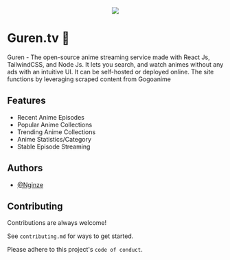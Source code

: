 
<div align = "center">
    <img src = "https://img.icons8.com/color/100/000000/animelab.png"/>
</div>


# Guren.tv 🤩

Guren - The open-source anime streaming service made with React Js, TailwindCSS, and Node Js. It lets you search, and watch animes without any ads with an intuitive UI. It can be self-hosted or deployed online.
The site functions by leveraging scraped content from Gogoanime


## Features

- Recent Anime Episodes
- Popular Anime Collections
- Trending Anime Collections
- Anime Statistics/Category
- Stable Episode Streaming 



## Authors

- [@Nginze](https://github.com/Nginze)


## Contributing

Contributions are always welcome!

See `contributing.md` for ways to get started.

Please adhere to this project's `code of conduct`.
